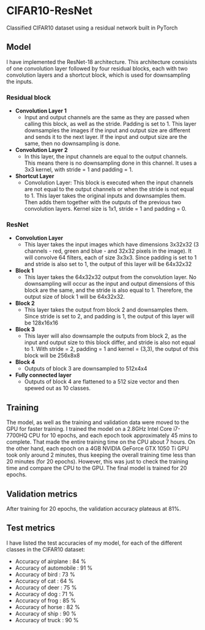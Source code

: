 # CIFAR10-ResNet
Classified CIFAR10 dataset using a residual network built in PyTorch

## Model

I have implemented the ResNet-18 architecture. This architecture consisists of one convolution layer followed by four residual blocks, each with two convolution layers and a shortcut block, which is used for downsampling the inputs. 

### Residual block
-  **Convolution Layer 1**
    - Input and output channels are the same as they are passed when calling this block, as well as the stride. Padding is set to 1. This layer downsamples the images if the input and output size are different and sends it to the next layer. If the input and output size are the same, then no downsampling is done. 
-  **Convolution Layer 2**
    - In this layer, the input channels are equal to the output channels. This means there is no downsampling done in this channel. It uses a 3x3 kernel, with stride = 1 and padding = 1.
-  **Shortcut Layer**
    - Convolution Layer:  This block is executed when the input channels are not equal to the output channels or when the stride is not equal to 1. This layer takes the original inputs and downsamples them. Then adds them together with the outputs of the previous two convolution layers. Kernel size is 1x1, stride = 1 and padding = 0.
    
### ResNet
- **Convolution Layer**
    - This layer takes the input images which have dimensions 3x32x32 (3 channels - red, green and blue - and 32x32 pixels in the image). It will convolve 64 filters, each of size 3x3x3. Since padding is set to 1 and stride is also set to 1, the output of this layer will be 64x32x32
- **Block 1**
    - This layer takes the 64x32x32 output from the convolution layer. No downsampling will occur as the input and output dimensions of this block are the same, and the stride is also equal to 1. Therefore, the output size of block 1 will be 64x32x32.
- **Block 2**
    - This layer takes the output from block 2 and downsamples them. Since stride is set to 2, and padding is 1, the output of this layer will be 128x16x16
- **Block 3**
    - This layer will also downsample the outputs from block 2, as the input and output size to this block differ, and stride is also not equal to 1. With stride = 2, padding = 1 and kernel = (3,3), the output of this block will be 256x8x8
- **Block 4**
    - Outputs of block 3 are downsampled to 512x4x4
- **Fully connected layer**
    - Outputs of block 4 are flattened to a 512 size vector and then spewed out as 10 classes. 
    
 ## Training
 
The model, as well as the training and validation data were moved to the GPU for faster training. I trained the model on a 2.8GHz Intel Core i7-7700HQ CPU for 10 epochs, and each epoch took approximately 45 mins to complete. That made the entire training time on the CPU about 7 hours. On the other hand, each epoch on a 4GB NVIDIA GeForce GTX 1050 Ti GPU took only around 2 minutes, thus keeping the overall training time less than 20 minutes (for 20 epochs). However, this was just to check the training time and compare the CPU to the GPU. The final model is trained for 20 epochs. 

## Validation metrics

After training for 20 epochs, the validation accuracy plateaus at 81%.

## Test metrics

I have listed the test accuracies of my model, for each of the different classes in the CIFAR10 dataset:

- Accuracy of airplane : 84 %
- Accuracy of automobile : 91 %
- Accuracy of  bird : 73 %
- Accuracy of   cat : 64 %
- Accuracy of  deer : 75 %
- Accuracy of   dog : 71 %
- Accuracy of  frog : 85 %
- Accuracy of horse : 82 %
- Accuracy of  ship : 90 %
- Accuracy of truck : 90 %



